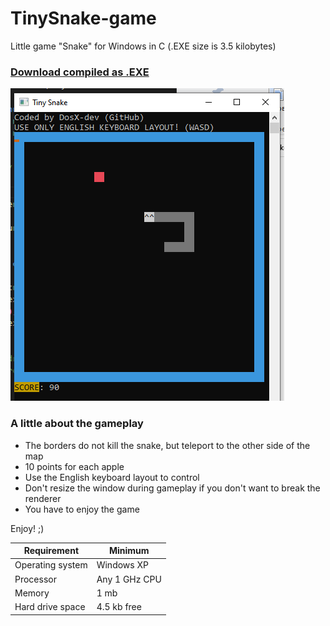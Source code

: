 # TinySnake-game
Little game "Snake" for Windows in C (.EXE size is 3.5 kilobytes)

### [Download compiled as .EXE](https://github.com/DosX-dev/TinySnake-game/releases/tag/Builds)

![](snake.png)

### A little about the gameplay
 * The borders do not kill the snake, but teleport to the other side of the map
 * 10 points for each apple
 * Use the English keyboard layout to control
 * Don't resize the window during gameplay if you don't want to break the renderer
 * You have to enjoy the game

Enjoy! ;)

| Requirement | Minimum |
|---|---|
| Operating system | Windows XP
| Processor | Any 1 GHz CPU
| Memory | 1 mb
| Hard drive space | 4.5 kb free
